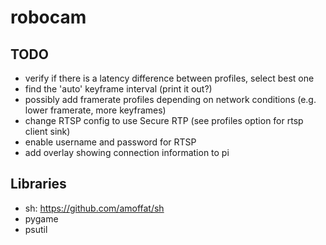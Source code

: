 # robocam

## TODO

- verify if there is a latency difference between profiles, select best one
- find the 'auto' keyframe interval (print it out?)
- possibly add framerate profiles depending on network conditions (e.g. lower framerate, more keyframes)
- change RTSP config to use Secure RTP (see profiles option for rtsp client sink)
- enable username and password for RTSP
- add overlay showing connection information to pi

## Libraries

- sh: https://github.com/amoffat/sh
- pygame
- psutil
